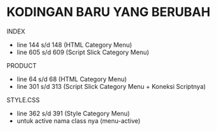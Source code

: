 # KODINGAN BARU YANG BERUBAH


INDEX
- line 144 s/d 148 (HTML Category Menu)
- line 605 s/d 609 (Script Slick Category Menu)


PRODUCT
- line 64 s/d 68 (HTML Category Menu)
- line 301 s/d 313 (Script Slick Category Menu + Koneksi Scriptnya)

STYLE.CSS
- line 362 s/d 391 (Style Category Menu)
- untuk active nama class nya (menu-active)
